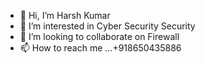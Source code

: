- 👋 Hi, I’m Harsh Kumar
- 👀 I’m interested in Cyber Security Security
- 💞️ I’m looking to collaborate on Firewall
- 📫 How to reach me ...+918650435886


